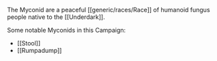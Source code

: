 The Myconid are a peaceful [[generic/races/Race]] of humanoid fungus people native to the [[Underdark]].

Some notable Myconids in this Campaign:
* [[Stool]]
* [[Rumpadump]]